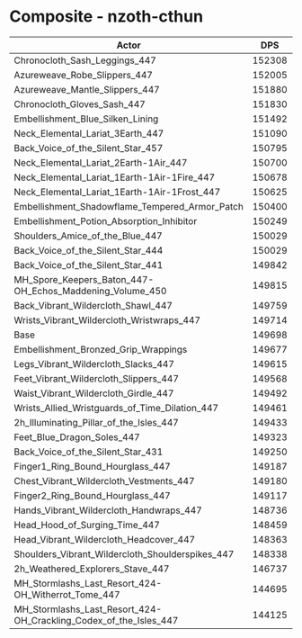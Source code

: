 # Composite - nzoth-cthun
| Actor | DPS | Increase |
|---|:---:|:---:|
|Chronocloth_Sash_Leggings_447|152308|1.74%|
|Azureweave_Robe_Slippers_447|152005|1.54%|
|Azureweave_Mantle_Slippers_447|151880|1.46%|
|Chronocloth_Gloves_Sash_447|151830|1.42%|
|Embellishment_Blue_Silken_Lining|151492|1.20%|
|Neck_Elemental_Lariat_3Earth_447|151090|0.93%|
|Back_Voice_of_the_Silent_Star_457|150795|0.73%|
|Neck_Elemental_Lariat_2Earth-1Air_447|150700|0.67%|
|Neck_Elemental_Lariat_1Earth-1Air-1Fire_447|150678|0.65%|
|Neck_Elemental_Lariat_1Earth-1Air-1Frost_447|150625|0.62%|
|Embellishment_Shadowflame_Tempered_Armor_Patch|150400|0.47%|
|Embellishment_Potion_Absorption_Inhibitor|150249|0.37%|
|Shoulders_Amice_of_the_Blue_447|150029|0.22%|
|Back_Voice_of_the_Silent_Star_444|150029|0.22%|
|Back_Voice_of_the_Silent_Star_441|149842|0.10%|
|MH_Spore_Keepers_Baton_447-OH_Echos_Maddening_Volume_450|149815|0.08%|
|Back_Vibrant_Wildercloth_Shawl_447|149759|0.04%|
|Wrists_Vibrant_Wildercloth_Wristwraps_447|149714|0.01%|
|Base|149698|0.00%|
|Embellishment_Bronzed_Grip_Wrappings|149677|-0.01%|
|Legs_Vibrant_Wildercloth_Slacks_447|149615|-0.06%|
|Feet_Vibrant_Wildercloth_Slippers_447|149568|-0.09%|
|Waist_Vibrant_Wildercloth_Girdle_447|149492|-0.14%|
|Wrists_Allied_Wristguards_of_Time_Dilation_447|149461|-0.16%|
|2h_Illuminating_Pillar_of_the_Isles_447|149433|-0.18%|
|Feet_Blue_Dragon_Soles_447|149323|-0.25%|
|Back_Voice_of_the_Silent_Star_431|149250|-0.30%|
|Finger1_Ring_Bound_Hourglass_447|149187|-0.34%|
|Chest_Vibrant_Wildercloth_Vestments_447|149180|-0.35%|
|Finger2_Ring_Bound_Hourglass_447|149117|-0.39%|
|Hands_Vibrant_Wildercloth_Handwraps_447|148736|-0.64%|
|Head_Hood_of_Surging_Time_447|148459|-0.83%|
|Head_Vibrant_Wildercloth_Headcover_447|148363|-0.89%|
|Shoulders_Vibrant_Wildercloth_Shoulderspikes_447|148338|-0.91%|
|2h_Weathered_Explorers_Stave_447|146737|-1.98%|
|MH_Stormlashs_Last_Resort_424-OH_Witherrot_Tome_447|144695|-3.34%|
|MH_Stormlashs_Last_Resort_424-OH_Crackling_Codex_of_the_Isles_447|144125|-3.72%|
